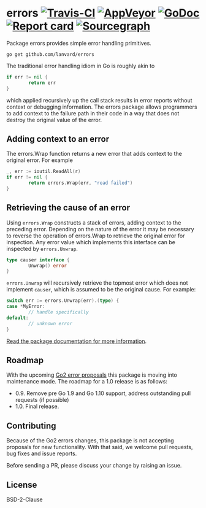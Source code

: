 # errors [![Travis-CI](https://travis-ci.org/lanvard/errors.svg)](https://travis-ci.org/lanvard/errors) [![AppVeyor](https://ci.appveyor.com/api/projects/status/b98mptawhudj53ep/branch/master?svg=true)](https://ci.appveyor.com/project/davecheney/errors/branch/master) [![GoDoc](https://godoc.org/github.com/lanvard/errors?status.svg)](http://godoc.org/github.com/lanvard/errors) [![Report card](https://goreportcard.com/badge/github.com/lanvard/errors)](https://goreportcard.com/report/github.com/lanvard/errors) [![Sourcegraph](https://sourcegraph.com/github.com/lanvard/errors/-/badge.svg)](https://sourcegraph.com/github.com/lanvard/errors?badge)

Package errors provides simple error handling primitives.

`go get github.com/lanvard/errors`

The traditional error handling idiom in Go is roughly akin to
```go
if err != nil {
        return err
}
```
which applied recursively up the call stack results in error reports without context or debugging information. The errors package allows programmers to add context to the failure path in their code in a way that does not destroy the original value of the error.

## Adding context to an error

The errors.Wrap function returns a new error that adds context to the original error. For example
```go
_, err := ioutil.ReadAll(r)
if err != nil {
        return errors.Wrap(err, "read failed")
}
```
## Retrieving the cause of an error

Using `errors.Wrap` constructs a stack of errors, adding context to the preceding error. Depending on the nature of the
error it may be necessary to reverse the operation of errors.Wrap to retrieve the original error for inspection. Any
error value which implements this interface can be inspected by `errors.Unwrap`.
```go
type causer interface {
        Unwrap() error
}
```

`errors.Unwrap` will recursively retrieve the topmost error which does not implement `causer`, which is assumed to be
the original cause. For example:
```go
switch err := errors.Unwrap(err).(type) {
case *MyError:
        // handle specifically
default:
        // unknown error
}
```

[Read the package documentation for more information](https://godoc.org/github.com/lanvard/errors).

## Roadmap

With the upcoming [Go2 error proposals](https://go.googlesource.com/proposal/+/master/design/go2draft.md) this package is moving into maintenance mode. The roadmap for a 1.0 release is as follows:

- 0.9. Remove pre Go 1.9 and Go 1.10 support, address outstanding pull requests (if possible)
- 1.0. Final release.

## Contributing

Because of the Go2 errors changes, this package is not accepting proposals for new functionality. With that said, we welcome pull requests, bug fixes and issue reports. 

Before sending a PR, please discuss your change by raising an issue.

## License

BSD-2-Clause
